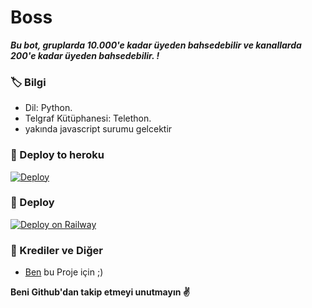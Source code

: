 # Boss
_**Bu bot, gruplarda 10.000'e kadar üyeden bahsedebilir ve kanallarda 200'e kadar üyeden bahsedebilir. !**_

### 🏷 Bilgi
- Dil: Python.
- Telgraf Kütüphanesi: Telethon.
- yakında javascript surumu gelcektir

### 🚀 Deploy to heroku
[![Deploy](https://www.herokucdn.com/deploy/button.svg)](https://heroku.com/deploy?template=https://github.com/bodrumlubebek/loungetagger)

### 🚀 Deploy 
[![Deploy on Railway](https://railway.app/button.svg)](https://railway.app/new/template?template=https%3A%2F%2Fgithub.com%2FGecebird%2Fbosss&plugins=postgresql&envs=TOKEN%2CAPP_ID%2CAPI_HASH) 

### 🎯 Krediler ve Diğer
- [Ben](https://github.com/bodrumlubebek) bu Proje için ;)

**Beni Github'dan takip etmeyi unutmayın ✌️**
